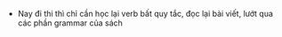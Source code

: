 - Nay đi thi thì chỉ cần học lại verb bất quy tắc, đọc lại bài viết, lướt qua các phần grammar của sách